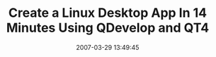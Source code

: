 ---
date: 2007-03-29 13:49:45
link:
  source: delicious
  source_url: https://del.icio.us/roytang
  text: Create a Linux Desktop App In 14 Minutes Using QDevelop and QT4
  url: http://www.clivecooper.co.uk/tutorial/index.html
slug: create-a-linux-desktop-app-in-14-minutes-using-qdevelop-and-qt4
source: delicious
tags:
- linux
- programming
title: Create a Linux Desktop App In 14 Minutes Using QDevelop and QT4
---